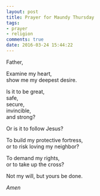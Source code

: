 ```yaml
---
layout: post
title: Prayer for Maundy Thursday
tags:
- prayer
- religion
comments: true
date: 2016-03-24 15:44:22
---
```


Father,

Examine my heart,  
show me my deepest desire.

Is it to be great,  
safe,  
secure,  
invincible,  
and strong?

Or is it to follow Jesus?

To build my protective fortress,  
or to risk loving my neighbor?

To demand my rights,  
or to take up the cross?

Not my will, but yours be done.

*Amen*


